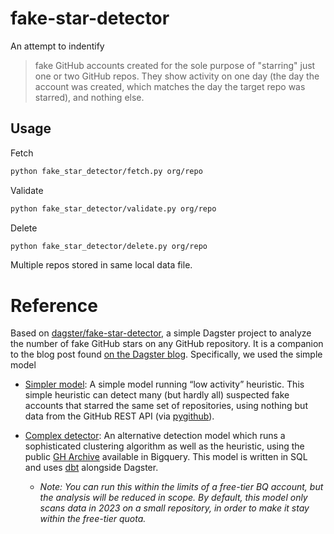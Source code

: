 # fake-star-detector

An attempt to indentify

> fake GitHub accounts created for the sole purpose of "starring" just one or two GitHub repos. They show activity on one day (the day the account was created, which matches the day the target repo was starred), and nothing else.

## Usage

Fetch

```sh
python fake_star_detector/fetch.py org/repo
```

Validate

```sh
python fake_star_detector/validate.py org/repo
```

Delete

```sh
python fake_star_detector/delete.py org/repo
```

Multiple repos stored in same local data file.

# Reference

Based on [dagster/fake-star-detector](https://dagster.io/blog/fake-stars), a simple Dagster project to analyze the number of fake GitHub stars on any GitHub repository. It is a companion to the blog post found [on the Dagster blog](https://dagster.io/blog/fake-stars).
Specifically, we used the simple model

- [Simpler model](#trying-the-simpler-model-using-data-from-the-github-api): A simple model running “low activity” heuristic. This simple heuristic can detect many (but hardly all) suspected fake accounts that starred the same set of repositories, using nothing but data from the GitHub REST API (via [pygithub](https://github.com/PyGithub/PyGithub)).

- [Complex detector](#running-the-complex-model-using-bigquery-archive-data): An alternative detection model which runs a sophisticated clustering algorithm as well as the heuristic, using the public [GH Archive](https://www.gharchive.org) available in Bigquery. This model is written in SQL and uses [dbt](https://github.com/dbt-labs/dbt-core) alongside Dagster.
  - _Note: You can run this within the limits of a free-tier BQ account, but the analysis will be reduced in scope. By default, this model only scans data in 2023 on a small repository, in order to make it stay within the free-tier quota._
